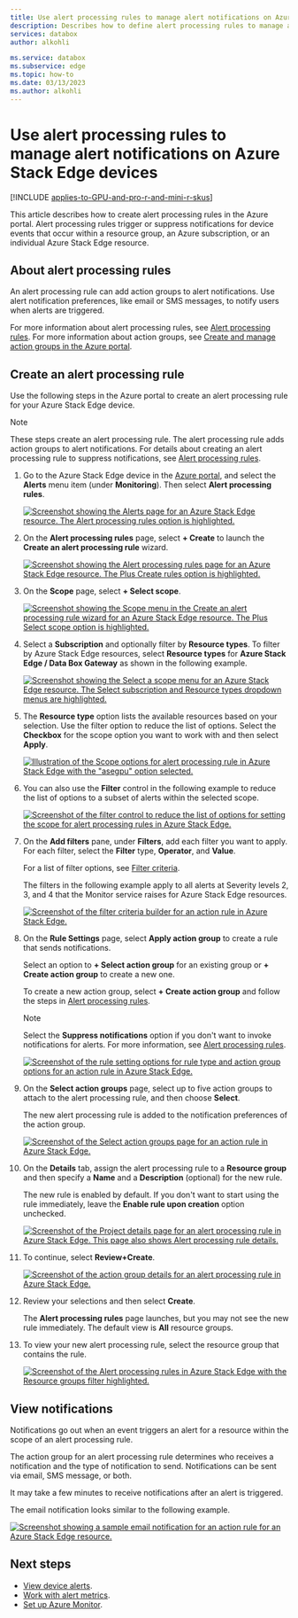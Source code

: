 ```yaml
---
title: Use alert processing rules to manage alert notifications on Azure Stack Edge devices | Microsoft Docs 
description: Describes how to define alert processing rules to manage alert notifications for Azure Stack Edge devices in the Azure portal.
services: databox
author: alkohli

ms.service: databox
ms.subservice: edge
ms.topic: how-to
ms.date: 03/13/2023
ms.author: alkohli
---
```

# Use alert processing rules to manage alert notifications on Azure Stack Edge devices

[!INCLUDE [applies-to-GPU-and-pro-r-and-mini-r-skus](../../includes/azure-stack-edge-applies-to-gpu-pro-r-mini-r-sku.md)]

This article describes how to create alert processing rules in the Azure portal. Alert processing rules trigger or suppress notifications for device events that occur within a resource group, an Azure subscription, or an individual Azure Stack Edge resource.  

## About alert processing rules

An alert processing rule can add action groups to alert notifications. Use alert notification preferences, like email or SMS messages, to notify users when alerts are triggered.

For more information about alert processing rules, see [Alert processing rules](../azure-monitor/alerts/alerts-processing-rules.md?tabs=portal). For more information about action groups, see [Create and manage action groups in the Azure portal](../azure-monitor/alerts/action-groups.md).

## Create an alert processing rule

Use the following steps in the Azure portal to create an alert processing rule for your Azure Stack Edge device.

> [!NOTE]
> These steps create an alert processing rule. The alert processing rule adds action groups to alert notifications. For details about creating an alert processing rule to suppress notifications, see [Alert processing rules](../azure-monitor/alerts/alerts-action-rules.md?tabs=portal).

1. Go to the Azure Stack Edge device in the [Azure portal](https://portal.azure.com), and select the **Alerts** menu item (under **Monitoring**). Then select **Alert processing rules**.

   [![Screenshot showing the Alerts page for an Azure Stack Edge resource. The Alert processing rules option is highlighted.](media/azure-stack-edge-gpu-manage-device-event-alert-notifications/azure-stack-edge-alert-processing-rules-01.png)](media/azure-stack-edge-gpu-manage-device-event-alert-notifications/azure-stack-edge-alert-processing-rules-01.png#lightbox)

2. On the **Alert processing rules** page, select **+ Create** to launch the **Create an alert processing rule** wizard.

   [![Screenshot showing the Alert processing rules page for an Azure Stack Edge resource. The Plus Create rules option is highlighted.](media/azure-stack-edge-gpu-manage-device-event-alert-notifications/azure-stack-edge-alert-processing-rules-create-rule-02.png)](media/azure-stack-edge-gpu-manage-device-event-alert-notifications/azure-stack-edge-alert-processing-rules-create-rule-02.png#lightbox)

3. On the **Scope** page, select **+ Select scope**.

   [![Screenshot showing the **Scope** menu in the **Create an alert processing rule** wizard for an Azure Stack Edge resource. The Plus Select scope option is highlighted.](media/azure-stack-edge-gpu-manage-device-event-alert-notifications/azure-stack-edge-alert-processing-rules-select-scope-03.png)](media/azure-stack-edge-gpu-manage-device-event-alert-notifications/azure-stack-edge-alert-processing-rules-select-scope-03.png#lightbox) 

1. Select a **Subscription** and optionally filter by **Resource types**. To filter by Azure Stack Edge resources, select **Resource types** for **Azure Stack Edge / Data Box Gateway** as shown in the following example.

   [![Screenshot showing the **Select a scope** menu for an Azure Stack Edge resource. The Select subscription and Resource types dropdown menus are highlighted.](media/azure-stack-edge-gpu-manage-device-event-alert-notifications/azure-stack-edge-alert-processing-rules-select-subscription-04.png)](media/azure-stack-edge-gpu-manage-device-event-alert-notifications/azure-stack-edge-alert-processing-rules-select-subscription-04.png#lightbox)

1. The **Resource type** option lists the available resources based on your selection. Use the filter option to reduce the list of options. Select the **Checkbox** for the scope option you want to work with and then select **Apply**.

   [![Illustration of the Scope options for alert processing rule in Azure Stack Edge with the "asegpu" option selected.](media/azure-stack-edge-gpu-manage-device-event-alert-notifications/azure-stack-edge-new-action-rule-scope-selection-05a.png)](media/azure-stack-edge-gpu-manage-device-event-alert-notifications/azure-stack-edge-new-action-rule-scope-selection-05a.png#lightbox)

1. You can also use the **Filter** control in the following example to reduce the list of options to a subset of alerts within the selected scope.

   [![Screenshot of the filter control to reduce the list of options for setting the scope for alert processing rules in Azure Stack Edge.](media/azure-stack-edge-gpu-manage-device-event-alert-notifications/azure-stack-edge-filter-scope-results-06a.png)](media/azure-stack-edge-gpu-manage-device-event-alert-notifications/azure-stack-edge-filter-scope-results-06a.png#lightbox)
   
1. On the **Add filters** pane, under **Filters**, add each filter you want to apply. For each filter, select the **Filter** type, **Operator**, and **Value**.

   For a list of filter options, see [Filter criteria](../azure-monitor/alerts/alerts-processing-rules.md?tabs=portal#scope-and-filters-for-alert-processing-rules).

   The filters in the following example apply to all alerts at Severity levels 2, 3, and 4 that the Monitor service raises for Azure Stack Edge resources. 

   [![Screenshot of the filter criteria builder for an action rule in Azure Stack Edge.](media/azure-stack-edge-gpu-manage-device-event-alert-notifications/azure-stack-edge-action-rule-filter-criteria-builder-07.png)](media/azure-stack-edge-gpu-manage-device-event-alert-notifications/azure-stack-edge-action-rule-filter-criteria-builder-07.png#lightbox)

1. On the **Rule Settings** page, select **Apply action group** to create a rule that sends notifications.

   Select an option to **+ Select action group** for an existing group or **+ Create action group** to create a new one.

    To create a new action group, select **+ Create action group** and follow the steps in [Alert processing rules](../azure-monitor/alerts/alerts-processing-rules.md#add-action-groups-to-all-alert-types).

   >[!NOTE]
   >Select the **Suppress notifications** option if you don't want to invoke notifications for alerts. For more information, see [Alert processing rules](../azure-monitor/alerts/alerts-processing-rules.md?tabs=portal#suppress-notifications-during-planned-maintenance).

   [![Screenshot of the rule setting options for rule type and action group options for an action rule in Azure Stack Edge.](media/azure-stack-edge-gpu-manage-device-event-alert-notifications/azure-stack-edge-action-rule-setting-options-08.png)](media/azure-stack-edge-gpu-manage-device-event-alert-notifications/azure-stack-edge-action-rule-setting-options-08.png#lightbox)

1. On the **Select action groups** page, select up to five action groups to attach to the alert processing rule, and then choose **Select**. 

   The new alert processing rule is added to the notification preferences of the action group.

   [![Screenshot of the Select action groups page for an action rule in Azure Stack Edge.](media/azure-stack-edge-gpu-manage-device-event-alert-notifications/azure-stack-edge-select-action-group-09a.png)](media/azure-stack-edge-gpu-manage-device-event-alert-notifications/azure-stack-edge-select-action-group-09a.png#lightbox) 

1. On the **Details** tab, assign the alert processing rule to a **Resource group** and then specify a **Name** and a **Description** (optional) for the new rule.

   The new rule is enabled by default. If you don't want to start using the rule immediately, leave the **Enable rule upon creation** option unchecked.

   [![Screenshot of the Project details page for an alert processing rule in Azure Stack Edge. This page also shows Alert processing rule details.](media/azure-stack-edge-gpu-manage-device-event-alert-notifications/azure-stack-edge-create-processing-rule-10.png)](media/azure-stack-edge-gpu-manage-device-event-alert-notifications/azure-stack-edge-create-processing-rule-10.png#lightbox)

1. To continue, select **Review+Create**.

   [![Screenshot of the action group details for an alert processing rule in Azure Stack Edge.](media/azure-stack-edge-gpu-manage-device-event-alert-notifications/azure-stack-edge-processing-rule-details-11a.png)](media/azure-stack-edge-gpu-manage-device-event-alert-notifications/azure-stack-edge-processing-rule-details-11a.png#lightbox)

1. Review your selections and then select **Create**.

   The **Alert processing rules** page launches, but you may not see the new rule immediately. The default view is **All** resource groups.

1. To view your new alert processing rule, select the resource group that contains the rule.

   [![Screenshot of the Alert processing rules in Azure Stack Edge with the Resource groups filter highlighted.](media/azure-stack-edge-gpu-manage-device-event-alert-notifications/azure-stack-edge-processing-rules-12.png)](media/azure-stack-edge-gpu-manage-device-event-alert-notifications/azure-stack-edge-processing-rules-12.png#lightbox)   

## View notifications

Notifications go out when an event triggers an alert for a resource within the scope of an alert processing rule.

The action group for an alert processing rule determines who receives a notification and the type of notification to send. Notifications can be sent via email, SMS message, or both.

It may take a few minutes to receive notifications after an alert is triggered.

The email notification looks similar to the following example.

[![Screenshot showing a sample email notification for an action rule for an Azure Stack Edge resource.](media/azure-stack-edge-gpu-manage-device-event-alert-notifications/azure-stack-edge-sample-action-rule-email-notification-13.png)](media/azure-stack-edge-gpu-manage-device-event-alert-notifications/azure-stack-edge-sample-action-rule-email-notification-13.png#lightbox)


## Next steps

- [View device alerts](azure-stack-edge-alerts.md).
- [Work with alert metrics](../azure-monitor/alerts/alerts-metric.md).
- [Set up Azure Monitor](azure-stack-edge-gpu-enable-azure-monitor.md).
